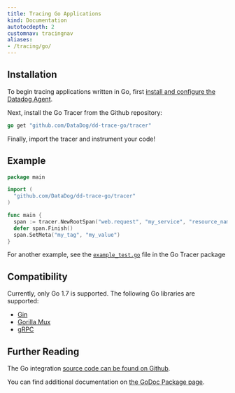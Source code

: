 ```yaml
---
title: Tracing Go Applications
kind: Documentation
autotocdepth: 2
customnav: tracingnav
aliases:
- /tracing/go/
---
```


## Installation

To begin tracing applications written in Go, first [install and configure the Datadog Agent](/tracing#installing-the-agent).

Next, install the Go Tracer from the Github repository:

```go
go get "github.com/DataDog/dd-trace-go/tracer"
```

Finally, import the tracer and instrument your code!

## Example

```go
package main

import (
  "github.com/DataDog/dd-trace-go/tracer"
)

func main {
  span := tracer.NewRootSpan("web.request", "my_service", "resource_name")
  defer span.Finish()
  span.SetMeta("my_tag", "my_value")
}
```

For another example, see the [`example_test.go`](https://github.com/DataDog/dd-trace-go/blob/master/tracer/example_test.go) file in the Go Tracer package


## Compatibility

Currently, only Go 1.7 is supported. The following Go libraries are supported:

- [Gin](https://github.com/gin-gonic/gin)
- [Gorilla Mux](https://github.com/gorilla/mux)
- [gRPC](https://github.com/grpc/grpc-go)

## Further Reading

The Go integration [source code can be found on Github](https://github.com/DataDog/dd-trace-go).

You can find additional documentation on [the GoDoc Package page](https://godoc.org/github.com/DataDog/dd-trace-go/tracer).
